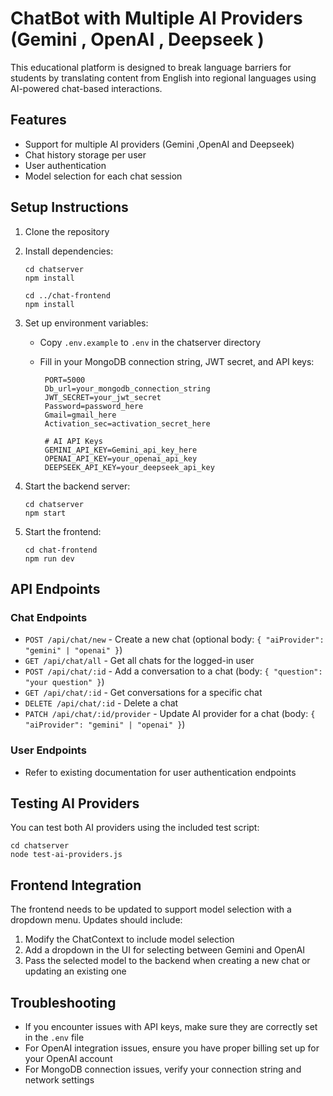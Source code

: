 # ChatBot with Multiple AI Providers (Gemini , OpenAI , Deepseek )

This educational platform is designed to break language barriers for students by translating content from English into regional languages using AI-powered chat-based interactions.

## Features

- Support for multiple AI providers (Gemini ,OpenAI and Deepseek)
- Chat history storage per user
- User authentication
- Model selection for each chat session

## Setup Instructions

1. Clone the repository
2. Install dependencies:

   ```
   cd chatserver
   npm install

   cd ../chat-frontend
   npm install
   ```

3. Set up environment variables:

   - Copy `.env.example` to `.env` in the chatserver directory
   - Fill in your MongoDB connection string, JWT secret, and API keys:

     ```
      PORT=5000
      Db_url=your_mongodb_connection_string
      JWT_SECRET=your_jwt_secret
      Password=password_here
      Gmail=gmail_here
      Activation_sec=activation_secret_here
      
      # AI API Keys
      GEMINI_API_KEY=Gemini_api_key_here
      OPENAI_API_KEY=your_openai_api_key
      DEEPSEEK_API_KEY=your_deepseek_api_key
     ```

4. Start the backend server:

   ```
   cd chatserver
   npm start
   ```

5. Start the frontend:
   ```
   cd chat-frontend
   npm run dev
   ```

## API Endpoints

### Chat Endpoints

- `POST /api/chat/new` - Create a new chat (optional body: `{ "aiProvider": "gemini" | "openai" }`)
- `GET /api/chat/all` - Get all chats for the logged-in user
- `POST /api/chat/:id` - Add a conversation to a chat (body: `{ "question": "your question" }`)
- `GET /api/chat/:id` - Get conversations for a specific chat
- `DELETE /api/chat/:id` - Delete a chat
- `PATCH /api/chat/:id/provider` - Update AI provider for a chat (body: `{ "aiProvider": "gemini" | "openai" }`)

### User Endpoints

- Refer to existing documentation for user authentication endpoints

## Testing AI Providers

You can test both AI providers using the included test script:

```
cd chatserver
node test-ai-providers.js
```

## Frontend Integration

The frontend needs to be updated to support model selection with a dropdown menu. Updates should include:

1. Modify the ChatContext to include model selection
2. Add a dropdown in the UI for selecting between Gemini and OpenAI
3. Pass the selected model to the backend when creating a new chat or updating an existing one

## Troubleshooting

- If you encounter issues with API keys, make sure they are correctly set in the `.env` file
- For OpenAI integration issues, ensure you have proper billing set up for your OpenAI account
- For MongoDB connection issues, verify your connection string and network settings
